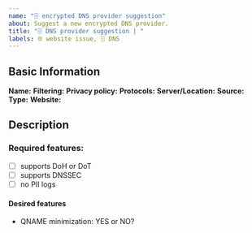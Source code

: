```yaml
---
name: "🗄️ encrypted DNS provider suggestion"
about: Suggest a new encrypted DNS provider.
title: "🗄️ DNS provider suggestion | "
labels: 🌐 website issue, 🗄️ DNS
---
```


<!-- Please feel free to overwrite these comments -->

## Basic Information

**Name:** 
**Filtering:** <!-- What is being filtered? Is it opt-in with separate address or not? -->
**Privacy policy:** <!-- link -->
**Protocols:** <!-- at least DoH or DoT? DNSCrypt? -->
**Server/Location:** <!-- Where is the provider based? Where are their servers located? Anycast if there are multiple servers answering to the same address -->
**Source:** <!-- link to the source code, preferred, but optional -->
**Type:** <!-- Non-profit, commercial, hobby project? -->
**Website:** 

## Description

<!-- Why should we list your suggestion? Anything else, that you wish us to know? -->


### Required features:

<!-- DoH and DoT are supported natively by platforms like Firefox and Android (< 9) -->

* [ ] supports DoH or DoT <!-- We love DNSCrypt, but there is already https://github.com/DNSCrypt/dnscrypt-resolvers which is directly supported by dnscrypt-proxy, so we don't consider useful to list providers only supporting it.  -->
* [ ] supports DNSSEC <!--  https://dnssec.vs.uni-due.de/ can test your current DNS provider. -->
* [ ] no PII logs <!-- TODO: read Quad9/Cloudflare/etc. to define this! -->

#### Desired features

* QNAME minimization: YES or NO? <!-- if you have access to the dig command, `dig +short txt qnamemintest.internet.nl` -->